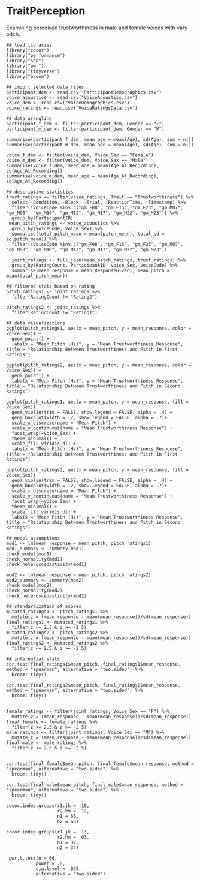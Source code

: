 # TraitPerception
Examining perceived trustworthiness in male and female voices with vary pitch.

    ## load libraries 
    library("cocor")
    library("performance")
    library("see")
    library("pwr")
    library("tidyverse")
    library("broom")

    ## import selected data files
    participant_dem <- read.csv("ParticipantDemographics.csv")
    voice_acoustics <- read.csv("VoiceAcoustics.csv")
    voice_dem <- read.csv("VoiceDemographics.csv")
    voice_ratings <- read.csv("VoiceRatingsData.csv")
    
    ## data wrangling 
    participant_f_dem <- filter(participant_dem, Gender == "F")
    participant_m_dem <- filter(participant_dem, Gender == "M")
    
    summarise(participant_f_dem, mean_age = mean(Age), sd(Age), sum = n())
    summarise(participant_m_dem, mean_age = mean(Age), sd(Age), sum = n())
    
    voice_f_dem <- filter(voice_dem, Voice_Sex == "Female")
    voice_m_dem <- filter(voice_dem, Voice_Sex == "Male")
    summarise(voice_f_dem, mean_age = mean(Age_At_Recording), sd(Age_At_Recording))
    summarise(voice_m_dem, mean_age = mean(Age_At_Recording), sd(Age_At_Recording))
    
    ## descriptive statistics
    trust_ratings <- filter(voice_ratings, Trait == "Trustworthiness") %>%
      select(-Condition, -Block, -Trial, -ReactionTime, -Timestamp) %>%
      filter(!VoiceCode %in% c("gm_F08", "gm_F15", "gm_F23", "gm_M07", "gm_M08", "gm_M10", "gm_M12", "gm_M17", "gm_M22", "gm_M23")) %>%
      group_by(ParticipantID)
     mean_pitch_ratings <- voice_acoustics %>%
      group_by(VoiceCode, Voice_Sex) %>%
      summarise(total_pitch_mean = mean(pitch_mean), total_sd = sd(pitch_mean)) %>%
      filter(!VoiceCode %in% c("gm_F08", "gm_F15", "gm_F23", "gm_M07", "gm_M08", "gm_M10", "gm_M12", "gm_M17", "gm_M22", "gm_M23"))
    
      joint_ratings <- full_join(mean_pitch_ratings, trust_ratings) %>%
      group_by(RatingCount, ParticipantID, Voice_Sex, VoiceCode) %>%
      summarise(mean_response = mean(ResponseGiven), mean_pitch = mean(total_pitch_mean))
    
    ## filtered stats based on rating 
    pitch_ratings1 <- joint_ratings %>%
      filter(RatingCount != "Rating2")
    
    pitch_ratings2 <- joint_ratings %>%
      filter(RatingCount != "Rating1")
    
    ## data visualizations
    ggplot(pitch_ratings1, aes(x = mean_pitch, y = mean_response, color = Voice_Sex)) +
      geom_point() +
      labs(x = "Mean Pitch (Hz)", y = "Mean Trustworthiness Response", title = "Relationship Between Trustworthiness and Pitch in First Ratings") 
    
    ggplot(pitch_ratings2, aes(x = mean_pitch, y = mean_response, color = Voice_Sex)) +
      geom_point() +
      labs(x = "Mean Pitch (Hz)", y = "Mean Trustworthiness Response", title = "Relationship Between Trustworthiness and Pitch in Second Ratings") 
    
    ggplot(pitch_ratings1, aes(x = mean_pitch, y = mean_response, fill = Voice_Sex)) +
      geom_violin(trim = FALSE, show.legend = FALSE, alpha = .4) +
      geom_boxplot(width = .2, show.legend = FALSE, alpha = .7)+
      scale_x_discrete(name = "Mean Pitch") +
      scale_y_continuous(name = "Mean Trustworthiness Response") +
      facet_wrap(~Voice_Sex) +
      theme_minimal() +
      scale_fill_viridis_d() +
      labs(x = "Mean Pitch (Hz)", y = "Mean Trustworthiness Response", title = "Relationship Between Trustworthiness and Pitch in First Ratings") 
    
    ggplot(pitch_ratings2, aes(x = mean_pitch, y = mean_response, fill = Voice_Sex)) +
      geom_violin(trim = FALSE, show.legend = FALSE, alpha = .4) +
      geom_boxplot(width = .2, show.legend = FALSE, alpha = .7)+
      scale_x_discrete(name = "Mean Pitch") +
      scale_y_continuous(name = "Mean Trustworthiness Response") +
      facet_wrap(~Voice_Sex) +
      theme_minimal() +
      scale_fill_viridis_d() +
      labs(x = "Mean Pitch (Hz)", y = "Mean Trustworthiness Response", title = "Relationship Between Trustworthiness and Pitch in Second Ratings") 

    ## model assumptions 
    mod1 <- lm(mean_response ~ mean_pitch, pitch_ratings1)
    mod1_summary <- summary(mod1)
    check_model(mod1)
    check_normality(mod1)
    check_heteroscedasticity(mod1)
    
    mod2 <- lm(mean_response ~ mean_pitch, pitch_ratings2)
    mod2_summary <- summary(mod2)
    check_model(mod2)
    check_normality(mod2)
    check_heteroscedasticity(mod2)
    
    ## standardization of scores
    mutated_ratings1 <- pitch_ratings1 %>%
      mutate(z = (mean_response - mean(mean_response))/sd(mean_response)) 
    final_ratings1 <- mutated_ratings1 %>%
      filter(z <= 2.5 & z >= -2.5)
    mutated_ratings2 <- pitch_ratings2 %>%
      mutate(z = (mean_response - mean(mean_response))/sd(mean_response)) 
    final_ratings2 <- mutated_ratings2 %>%
      filter(z <= 2.5 & z >= -2.5)
    
    ## inferential stats 
    cor.test(final_ratings1$mean_pitch, final_ratings1$mean_response, method = "spearman", alternative = "two.sided") %>%
      broom::tidy()

    cor.test(final_ratings2$mean_pitch, final_ratings2$mean_response, method = "spearman", alternative = "two.sided") %>%
      broom::tidy() 
    
    
    female_ratings <- filter(joint_ratings, Voice_Sex == "F") %>%
      mutate(z = (mean_response - mean(mean_response))/sd(mean_response)) 
    final_female <- female_ratings %>%
      filter(z <= 2.5 & z >= -2.5)
    male_ratings <- filter(joint_ratings, Voice_Sex == "M") %>%
      mutate(z = (mean_response - mean(mean_response))/sd(mean_response)) 
    final_male <- male_ratings %>%
      filter(z <= 2.5 & z >= -2.5)
    
    
    cor.test(final_female$mean_pitch, final_female$mean_response, method = "spearman", alternative = "two.sided") %>%
      broom::tidy() 
    
    cor.test(final_male$mean_pitch, final_male$mean_response, method = "spearman", alternative = "two.sided") %>%
      broom::tidy() 

    cocor.indep.groups(r1.jk = .10, 
                       r2.hm = .12, 
                       n1 = 66, 
                       n2 = 66)
    
    cocor.indep.groups(r1.jk = .13, 
                       r2.hm = .03, 
                       n1 = 32, 
                       n2 = 34)
    
     pwr.t.test(n = 66,
               power = .8,
               sig.level = .025,
               alternative = "two.sided")                
    

  
